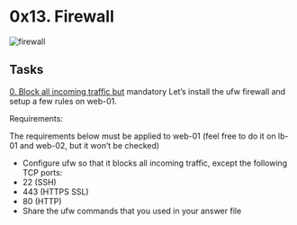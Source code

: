 # 0x13. Firewall

<img src="https://s3.amazonaws.com/intranet-projects-files/holbertonschool-sysadmin_devops/284/V1HjQ1Y.png" alt="firewall" />


## Tasks 
[0. Block all incoming traffic but](https://github.com/alban-okoby/alx-system_engineering-devops/blob/master/0x13-firewall/0-block_all_incoming_traffic_but)
mandatory
Let’s install the ufw firewall and setup a few rules on web-01.

Requirements:

The requirements below must be applied to web-01 (feel free to do it on lb-01 and web-02, but it won’t be checked)
- Configure ufw so that it blocks all incoming traffic, except the following TCP ports:
- 22 (SSH)
- 443 (HTTPS SSL)
- 80 (HTTP)
- Share the ufw commands that you used in your answer file
